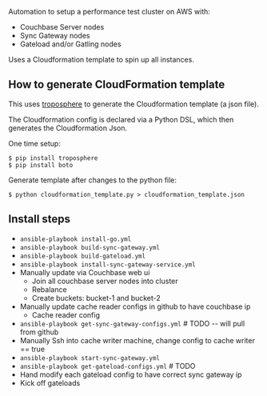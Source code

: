 
Automation to setup a performance test cluster on AWS with:

* Couchbase Server nodes
* Sync Gateway nodes
* Gateload and/or Gatling nodes

Uses a Cloudformation template to spin up all instances.

## How to generate CloudFormation template

This uses [troposphere](https://github.com/cloudtools/troposphere) to generate the Cloudformation template (a json file).

The Cloudformation config is declared via a Python DSL, which then generates the Cloudformation Json.

One time setup:

```
$ pip install troposphere
$ pip install boto
```

Generate template after changes to the python file:

```
$ python cloudformation_template.py > cloudformation_template.json
```

## Install steps

* `ansible-playbook install-go.yml` 
* `ansible-playbook build-sync-gateway.yml`
* `ansible-playbook build-gateload.yml`  
* `ansible-playbook install-sync-gateway-service.yml`
* Manually update via Couchbase web ui 
    * Join all couchbase server nodes into cluster
    * Rebalance
    * Create buckets: bucket-1 and bucket-2
* Manually update cache reader configs in github to have couchbase ip 
    * Cache reader config
* `ansible-playbook get-sync-gateway-configs.yml` # TODO -- will pull from github
* Manually Ssh into cache writer machine, change config to cache writer == true 
* `ansible-playbook start-sync-gateway.yml`
* `ansible-playbook get-gateload-configs.yml`  # TODO
* Hand modify each gateload config to have correct sync gateway ip
* Kick off gateloads

